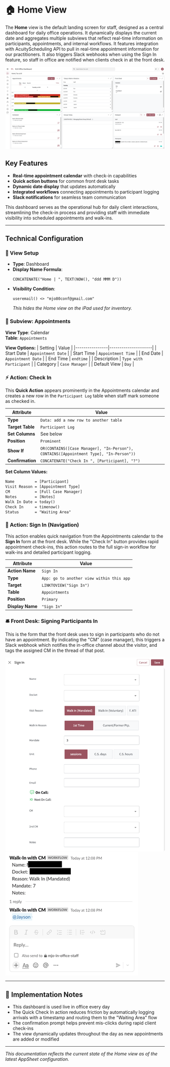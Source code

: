 # 🏠 Home View
The **Home** view is the default landing screen for staff, designed as a central dashboard for daily office operations. It dynamically displays the current date and aggregates multiple subviews that reflect real-time information on participants, appointments, and internal workflows. It features integration with AcuityScheduling API to pull in real-time appointment information for our practitioners. It also triggers Slack webhooks when using the Sign In feature, so staff in office are notified when clients check in at the front desk.  

![Home View Screenshot](../images/home-view.png)

## Key Features
- **Real-time appointment calendar** with check-in capabilities
- **Quick action buttons** for common front desk tasks
- **Dynamic date display** that updates automatically
- **Integrated workflows** connecting appointments to participant logging
- **Slack notifications** for seamless team communication

This dashboard serves as the operational hub for daily client interactions, streamlining the check-in process and providing staff with immediate visibility into scheduled appointments and walk-ins.

---

## Technical Configuration

### 🧱 View Setup
- **Type**: Dashboard
- **Display Name Formula**:  
  ```appsheetscript
  CONCATENATE("Home | ", TEXT(NOW(), "ddd MMM D"))
  ```
- **Visibility Condition**:
  ```appsheetscript
  useremail() <> "mjo80conf@gmail.com"
  ```
  *This hides the Home view on the iPad used for inventory.*

### 🧩 Subview: Appointments
**View Type**: Calendar  
**Table**: `Appointments`

**View Options:**
| Setting        | Value               |
|----------------|---------------------|
| Start Date     | `Appointment Date`  |
| Start Time     | `Appointment Time`  |
| End Date       | `Appointment Date`  |
| End Time       | `endtime`           |
| Description    | `Type with Participant` |
| Category       | `Case Manager`      |
| Default View   | `Day`               |

### ⚡ Action: Check In
This **Quick Action** appears prominently in the Appointments calendar and creates a new row in the `Participant Log` table when staff mark someone as checked in.

| Attribute         | Value |
|------------------|-------|
| **Type**          | `Data: add a new row to another table` |
| **Target Table**  | `Participant Log` |
| **Set Columns**   | See below |
| **Position**      | `Prominent` |
| **Show If**       | `OR(CONTAINS([Case Manager], "In-Person"), CONTAINS([Appointment Type], "In-Person"))` |
| **Confirmation**  | `CONCATENATE("Check In ", [Participant], "?")` |

**Set Column Values:**
```text
Name         = [Participant]
Visit Reason = [Appointment Type]
CM           = [Full Case Manager]
Notes        = [Notes]
Walk In Date = today()
Check In     = timenow()
Status       = "Waiting Area"
```

### 🔄 Action: Sign In (Navigation)
This action enables quick navigation from the Appointments calendar to the **Sign In** form at the front desk. While the "Check In" button provides rapid appointment check-ins, this action routes to the full sign-in workflow for walk-ins and detailed participant logging.

| Attribute        | Value |
|-----------------|-------|
| **Action Name**  | `Sign In` |
| **Type**         | `App: go to another view within this app` |
| **Target**       | `LINKTOVIEW("Sign In")` |
| **Table**        | `Appointments` |
| **Position**     | `Primary` |
| **Display Name** | `"Sign In"` |

### 🛎️ Front Desk: Signing Participants In
This is the form that the front desk uses to sign in participants who do not have an appointment. By indicating the "CM" (case manager), this triggers a Slack webhook which notifies the in-office channel about the visitor, and tags the assigned CM in the thread of that post.

![Home View Screenshot](../images/sign-in.png)
![Home View Screenshot](../images/slack-walkin-cm.png)

---

## 📎 Implementation Notes
- This dashboard is used live in office every day
- The Quick Check In action reduces friction by automatically logging arrivals with a timestamp and routing them to the "Waiting Area" flow
- The confirmation prompt helps prevent mis-clicks during rapid client check-ins
- The view dynamically updates throughout the day as new appointments are added or modified


---
*This documentation reflects the current state of the Home view as of the latest AppSheet configuration.*
